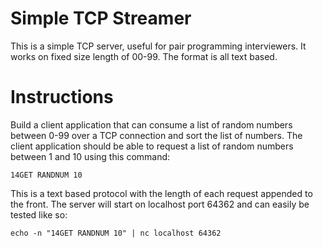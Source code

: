 # Simple TCP Streamer

This is a simple TCP server, useful for pair programming interviewers. It works on fixed size length of 00-99. The format is all text based. 

# Instructions

Build a client application that can consume a list of random numbers between 0-99 over a TCP connection and sort the list of numbers. The client application should be able to request a list of random numbers between 1 and 10 using this command:

```
14GET RANDNUM 10
```

This is a text based protocol with the length of each request appended to the front. The server will start on localhost port 64362 and can easily be tested like so:

```shell
echo -n "14GET RANDNUM 10" | nc localhost 64362
```